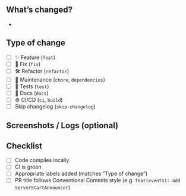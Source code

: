 ## What’s changed?
<!-- Short, user-facing bullets. Keep it human. -->
- 

## Type of change
<!-- Tick all that apply; labels should match these. -->
- [ ] ✨ Feature (`feat`)
- [ ] 🐛 Fix (`fix`)
- [ ] 🛠 Refactor (`refactor`)
- [ ] 🧰 Maintenance (`chore`, `dependencies`)
- [ ] 🧪 Tests (`test`)
- [ ] 📝 Docs (`docs`)
- [ ] ⚙️ CI/CD (`ci`, `build`)
- [ ] Skip changelog (`skip-changelog`)

## Screenshots / Logs (optional)
<!-- Paste console output or images if helpful. -->

## Checklist
- [ ] Code compiles locally
- [ ] CI is green
- [ ] Appropriate labels added (matches “Type of change”)
- [ ] PR title follows Conventional Commits style (e.g. `feat(events): add ServerStartAnnouncer`)
